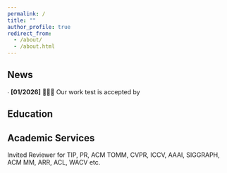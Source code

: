 ```yaml
---
permalink: /
title: ""
author_profile: true
redirect_from: 
  - /about/
  - /about.html
---
```



News
-----
∙ **[01/2026]** 🎉🎉🎉 Our work <a href="xxxx" style="text-decoration:none;">test</a> is accepted by 

Education
-----


Academic Services
-----
Invited Reviewer for TIP, PR, ACM TOMM, CVPR, ICCV, AAAI, SIGGRAPH, ACM MM, ARR, ACL, WACV etc.